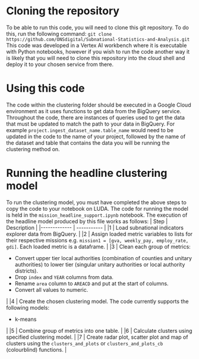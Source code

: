 # Cloning the repository
To be able to run this code, you will need to clone this git repository. To do this, run the following command:
`git clone https://github.com/ONSdigital/Subnational-Statistics-and-Analysis.git`\
This code was developed in a Vertex AI workbench where it is executable with Python notebooks, however if you wish to run the
code another way it is likely that you will need to clone this repository into the cloud shell and deploy it to your chosen
service from there.

# Using this code
The code within the clustering folder should be executed in a Google Cloud environment as it uses functions to get data from
the BigQuery service. Throughout the code, there are instances of queries used to get the data that must be updated to match the
path to your data in BigQuery. For example `project.ingest_dataset_name.table_name` would need to be updated in the code to the name of
your project, followed by the name of the dataset and table that contains the data you will be running the clustering method on.

# Running the headline clustering model
To run the clustering model, you must have completed the above steps to copy the code to your notebook on LUDA. The code for running the model is held in the `mission_headline_support.ipynb`
notebook. The execution of the headline model produced by this file works as follows:
| Step          | Description |
|-------------  | ----------- |
|1              | Load subnational indicators explorer data from BigQuery. |
|2              | Assign loaded metric variables to lists for their respective missions e.g. `mission1 = [gva, weekly_pay, employ_rate, gdi]`. Each loaded metric is a dataframe. |
|3              | Clean each group of metrics: <ul><li>Convert upper tier local authorities (combination of counties and unitary authorities) to lower tier (singular unitary authorities or local authority districts).</li><li>Drop `index` and `YEAR` columns from data.</li><li>Rename `area` column to `AREACD` and put at the start of columns.</li><li>Convert all values to numeric.</li></ul> |
|4              | Create the chosen clustering model. The code currently supports the following models: <ul><li>k-means</li></ul> |
|5              | Combine group of metrics into one table. |
|6              | Calculate clusters using specified clustering model. |
|7              | Create radar plot, scatter plot and map of clusters using the `clusters_and_plots` or `clusters_and_plots_cb` (colourblind) functions. |
</ol>